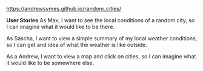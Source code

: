 https://andrewsymes.github.io/random_cities/


**User Stories**
As Max, 
I want to see the local conditions of a random city, 
so I can 
imagine what it would like to be there.

As Sascha, 
I want to view a simple summary of my local weather conditions, 
so I can 
get and idea of what the weather is like outside. 

As a Andrew, 
I want to view a map and click on cities, 
so I can 
imagine what it would like to be somewhere else. 
